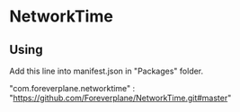 # NetworkTime

## Using
Add this line into manifest.json in "Packages" folder.

"com.foreverplane.networktime" : "https://github.com/Foreverplane/NetworkTime.git#master"
